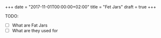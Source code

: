 +++
date = "2017-11-01T00:00:00+02:00"
title = "Fet Jars"
draft = true
+++

TODO:

- [ ] What are Fat Jars
- [ ] What are they used for